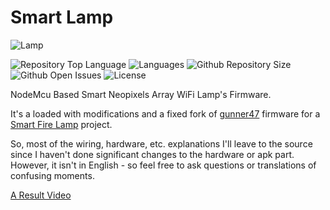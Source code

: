 # Smart Lamp
![Lamp](https://i.ibb.co/pR0Z6W9/lamp.jpg)

![Repository Top Language](https://img.shields.io/github/languages/top/SergeyPomelov/SmartLamp)
![Languages](https://img.shields.io/github/languages/count/SergeyPomelov/SmartLamp)
![Github Repository Size](https://img.shields.io/github/repo-size/SergeyPomelov/SmartLamp)
![Github Open Issues](https://img.shields.io/github/issues/SergeyPomelov/SmartLamp)
![License](https://img.shields.io/badge/license-MIT-green)

NodeMcu Based Smart Neopixels Array WiFi Lamp's Firmware.

It's a loaded with modifications and a fixed fork of [gunner47](github.com/gunner47/gyverlamp) firmware for a [Smart Fire Lamp](https://alexgyver.ru/gyverlamp/) project.

So, most of the wiring, hardware, etc. explanations I'll leave to the source since I haven't done significant changes to the hardware or apk part. 
However, it isn't in English - so feel free to ask questions or translations of confusing moments.

[A Result Video](https://www.youtube.com/watch?v=Xpdi1XXMues)
